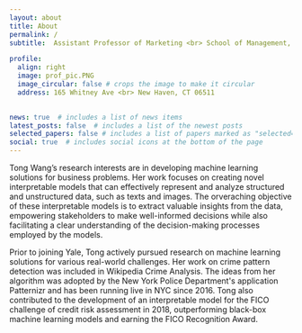 ```yaml
---
layout: about
title: About
permalink: /
subtitle:  Assistant Professor of Marketing <br> School of Management, Yale University 

profile:
  align: right
  image: prof_pic.PNG
  image_circular: false # crops the image to make it circular
  address: 165 Whitney Ave <br> New Haven, CT 06511 
  

news: true  # includes a list of news items
latest_posts: false  # includes a list of the newest posts
selected_papers: false # includes a list of papers marked as "selected={true}"
social: true  # includes social icons at the bottom of the page
---
```


Tong Wang’s research interests are in developing machine learning solutions for business problems. Her work focuses on creating novel interpretable models that can effectively represent and analyze structured and unstructured data, such as texts and images. The orveraching objective of these interpretable models is to extract valuable insights from the data, empowering stakeholders to make well-informed decisions while also facilitating a clear understanding of the decision-making processes employed by the models.


Prior to joining Yale, Tong actively pursued research on machine learning solutions for various real-world challenges. Her work on crime pattern detection was included in Wikipedia Crime Analysis. The ideas from her algorithm was adopted by the New York Police Department's application Patternizr and has been running live in NYC since 2016. Tong also contributed to the development of an interpretable model for the FICO challenge of credit risk assessment in 2018, outperforming black-box machine learning models and earning the FICO Recognition Award.


